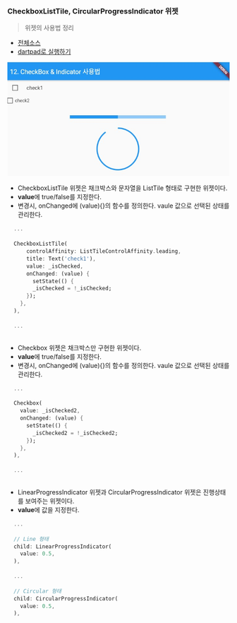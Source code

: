 ### CheckboxListTile, CircularProgressIndicator 위젯 
> 위젯의 사용법 정리

- [전체소스](../../lib/basic/CheckIndicatorExample.dart)
- [dartpad로 실행하기](https://dartpad.dev/e9ea2f65aecfa85f65816dd783c48784?null_safety=false)

![](../images/CheckboxIndicatorExample.jpg)

- CheckboxListTile 위젯은 채크박스와 문자열을 ListTile 형태로 구현한 위젯이다. 
- **value**에 true/false를 지정한다. 
- 변경시, onChanged에 (value){}의 함수를 정의한다. vaule 값으로 선택된 상태를 관리한다. 

~~~dart
  ...
  
  CheckboxListTile(
      controlAffinity: ListTileControlAffinity.leading,
      title: Text('check1'),
      value: _isChecked,
      onChanged: (value) {
        setState(() {
        _isChecked = !_isChecked;
      });
    },
  ),

  ...
  
~~~

- Checkbox 위젯은 채크박스만 구현한 위젯이다. 
- **value**에 true/false를 지정한다. 
- 변경시, onChanged에 (value){}의 함수를 정의한다. vaule 값으로 선택된 상태를 관리한다. 

~~~dart
  ...
  
  Checkbox(
    value: _isChecked2,
    onChanged: (value) {
      setState(() {
        _isChecked2 = !_isChecked2;
      });
    },
  ),

  ...
  
~~~

- LinearProgressIndicator 위젯과 CircularProgressIndicator 위젯은 진행상태를 보여주는 위젯이다. 
- **value**에 값을 지정한다. 

~~~dart
  ...
  
  // Line 형태
  child: LinearProgressIndicator(
    value: 0.5,
  ),

  ...
  
  // Circular 형태
  child: CircularProgressIndicator(
    value: 0.5,
  ),

~~~


